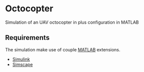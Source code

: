# Octocopter
Simulation of an UAV octocopter in plus configuration in MATLAB

## Requirements

The simulation make use of couple [MATLAB](https://www.mathworks.com/products/matlab.html) extensions.

- [Simulink](https://www.mathworks.com/products/simulink.html)
- [Simscape](https://www.mathworks.com/products/simscape.html)
